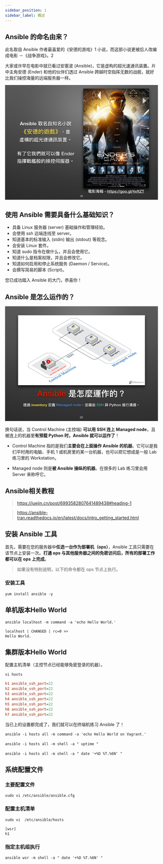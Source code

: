 ```yaml
---
sidebar_position: 1
sidebar_label: 概述
---
```


## Ansible 的命名由来？

此名取自 Ansible 作者最喜爱的《安德的游戏》1 小说，而这部小说更被后人改编成电影 －《战争游戏》。2

大家或许早在电影中就已看过安塞波 (Ansible)，它是虚构的超光速通讯装置。片中主角安德 (Ender) 和他的伙伴们透过 Ansible 跨越时空指挥无数的战舰，就好比我们操控海量的远端服务器一样。

![由来](./img/youlai.jpg)

## 使用 Ansible 需要具备什么基础知识？

- 具备 Linux 服务器 (server) 基础操作和管理经验。
- 会使用 ssh 远端连线至 server。
- 知道基本的标准输入 (stdin) 输出 (stdout) 等观念。
- 会安装 Linux 套件。
- 知道 sudo 指令在做什么，并且会使用它。
- 知道什么是档案权限，并且会修改它。
- 知道如何启用和停止系统服务 (Daemon / Service)。
- 会撰写简易的脚本 (Script)。

您已成功踏入 Ansible 的大门，恭喜你！

## Ansible 是怎么运作的？

![运作原理](./img/yunzuo.jpg)

换句话说，当 Control Machine (主控端) **可以用 SSH 连上 Managed node**，且被连上的机器里**有预载 Python 时，Ansible 就可以运作了**！

- Control Machine 指的是我们**主要会在上面操作 Ansible 的机器**。它可以是我们平时用的电脑、手机 1 或机房里的某一台机器，也可以把它想成是一般 Lab 练习里的 Workstation。

- Managed node 则是**被 Ansible 操纵的机器**。在很多的 Lab 练习里会用 Server 来称呼它。

## Ansible相关教程

> https://juejin.cn/post/6993582807641489438#heading-1

> https://ansible-tran.readthedocs.io/en/latest/docs/intro_getting_started.html


## 安装 Ansible 工具

首先，需要在您的服务器中**任选一台作为部署机（ops）**，Ansible 工具只需要在该节点上安装一次。**打通 ops 与其他服务器之间的免密访问后，所有的部署工作都可以在 ops 上完成**。

> 如果没有特别说明，以下的命令都在 ops 节点上执行。

### 安装工具

```shell
yum install ansible -y
```

## 单机版本Hello World

```shell
ansible localhost -m command -a 'echo Hello World.'
```

```
localhost | CHANGED | rc=0 >>
Hello World.
```
## 集群版本Hello World

配置主机清单（主控节点已经能够免密登录的机器）。

```shell
vi hosts
```

```ini
h1 ansible_ssh_port=22
h2 ansible_ssh_port=22
h3 ansible_ssh_port=22
h4 ansible_ssh_port=22
h5 ansible_ssh_port=22
h6 ansible_ssh_port=22
h7 ansible_ssh_port=22
```

当已上的设置都完成了，我们就可以在终端机练习 Ansible 了！

```shell
ansible -i hosts all -m command -a 'echo Hello World on Vagrant.'

ansible -i hosts all -m shell -a " uptime "

ansible -i hosts all -m shell -a " date '+%D %T.%6N' "

```

## 系统配置文件

### 主要配置文件

```shell
sudo vi /etc/ansible/ansible.cfg
```

### 配置主机清单

```shell
sudo vi  /etc/ansible/hosts
```

```
[wsr]
h1
```

### 指定主机组执行

```shell
ansible wsr -m shell -a " date '+%D %T.%6N' "
```
